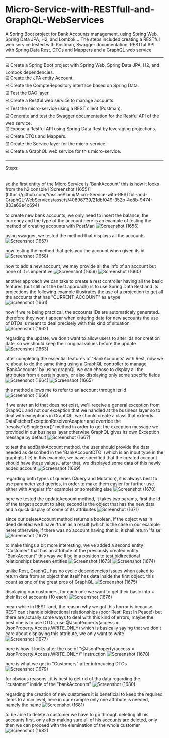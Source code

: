 # Micro-Service-with-RESTfull-and-GraphQL-WebServices
A Spring Boot project for Bank Accounts management, using Spring Web, Spring Data JPA, H2, and Lombok... The steps included creating a RESTful web service tested with Postman, Swagger documentation, RESTful API with Spring Data Rest, DTOs and Mappers and a GraphQL web service
<hr>

☑️ Create a Spring Boot project with Spring Web, Spring Data JPA, H2, and Lombok dependencies. <br>
☑️ Create the JPA entity Account.<br>
☑️ Create the CompteRepository interface based on Spring Data.<br>
☑️ Test the DAO layer.<br>
☑️ Create a Restful web service to manage accounts.<br>
☑️ Test the micro-service using a REST client (Postman).<br>
☑️ Generate and test the Swagger documentation for the Restful API of the web service.<br>
☑️ Expose a Restful API using Spring Data Rest by leveraging projections.<br>
☑️ Create DTOs and Mappers.<br>
☑️ Create the Service layer for the micro-service.<br>
☑️ Create a GraphQL web service for this micro-service. <br>


<hr>
Steps: <br><br><br>
so the first entity of the Micro Service is 'BankAccount' 
this is how it looks from the h2 console
![Screenshot (1655)](https://github.com/YassineAlami/Micro-Service-with-RESTfull-and-GraphQL-WebServices/assets/40896739/21dbf049-352b-4c8b-9474-833a69e4c694)


to create new bank accounts, we only need to insert the balance, the currency and the type of the account
here is an example of testing the method of creating accounts with PostMan
![Screenshot (1656)](https://github.com/YassineAlami/Micro-Service-with-RESTfull-and-GraphQL-WebServices/assets/40896739/82842cae-13a9-4ed1-9d2d-08bf3b0de7e7)


using swagger, we tested the method that displays all the accounts
![Screenshot (1657)](https://github.com/YassineAlami/Micro-Service-with-RESTfull-and-GraphQL-WebServices/assets/40896739/2ab87349-be8a-4d2f-9668-bd5987895ad1)


now testing the method that gets you the account when given its id
![Screenshot (1658)](https://github.com/YassineAlami/Micro-Service-with-RESTfull-and-GraphQL-WebServices/assets/40896739/982d9fcc-3149-4b14-aed5-821b5fcfdb30)


now to add a new account, we may provide all the info of an account but none of it is imperative
![Screenshot (1659)](https://github.com/YassineAlami/Micro-Service-with-RESTfull-and-GraphQL-WebServices/assets/40896739/e38903c4-1b21-4279-9b01-9f4d7b8721cf)
![Screenshot (1660)](https://github.com/YassineAlami/Micro-Service-with-RESTfull-and-GraphQL-WebServices/assets/40896739/062c65fe-fe65-4e21-a8ac-82079fb315aa)


another approach we can take to create a rest controller having all the basic features (but still not the best approach) is to use Spring Data Rest and its projections
the following example illustrates the use of a projection to get all the accounts that has "CURRENT_ACCOUNT" as a type
![Screenshot (1661)](https://github.com/YassineAlami/Micro-Service-with-RESTfull-and-GraphQL-WebServices/assets/40896739/76f4cba7-c917-444e-ab1d-dabc112c12be)


now if we re being practical, the accounts IDs are automaticaly generated.. therefore they won t appear when entering data for new accounts
the use of DTOs is meant to deal precisely with this kind of situation
![Screenshot (1662)](https://github.com/YassineAlami/Micro-Service-with-RESTfull-and-GraphQL-WebServices/assets/40896739/b03a491f-02a1-47e1-9e2d-15c5c127b139)


regarding the update, we don t want to allow users to alter ids nor creation date, so we should keep their original values before the update
![Screenshot (1663)](https://github.com/YassineAlami/Micro-Service-with-RESTfull-and-GraphQL-WebServices/assets/40896739/f481a1c1-3c62-42ec-ae9b-da947001da8c)


after completing the essential features of 'BankAccounts' with Rest, now we re about to do the same thing using a GraphQL controller to manage 'BankAccounts'
by using graphQl, we can choose to display all the attributes from a certain query, or also displaying only some specific fields
![Screenshot (1664)](https://github.com/YassineAlami/Micro-Service-with-RESTfull-and-GraphQL-WebServices/assets/40896739/553442ed-e57a-41a9-8535-071c1c14c41b)
![Screenshot (1665)](https://github.com/YassineAlami/Micro-Service-with-RESTfull-and-GraphQL-WebServices/assets/40896739/631958be-da06-463f-9ab1-64c0c77031e8)


this method allows me to refer to an account through its id
![Screenshot (1666)](https://github.com/YassineAlami/Micro-Service-with-RESTfull-and-GraphQL-WebServices/assets/40896739/e59d4635-a464-405b-8740-ab3f0df3d62a)


if we enter an Id that does not exist, we'll receive a general exception from GraphQL and not our exception that we handled at the business layer
so to deal with exceptions in GraphQL, we should create a class that extends DataFetcherExceptionResolverAdapter and override the 'resolveToSingleError()' method in  order to get the exception  message we provided in our business layar
otherwise GraphQL gives its own Exception message by default
![Screenshot (1667)](https://github.com/YassineAlami/Micro-Service-with-RESTfull-and-GraphQL-WebServices/assets/40896739/a714f7e3-40e8-4ec7-a346-5e486de6aa44)


to test the addBankAccount method, the user should provide the data needed as described in the 'BankAccountDTO' (which is an input type in the graphqls file)
in this example, we have specified that the created account should have these values.. after that, we displayed some data of this newly added account
![Screenshot (1669)](https://github.com/YassineAlami/Micro-Service-with-RESTfull-and-GraphQL-WebServices/assets/40896739/83d2954c-be74-44a8-967c-6982c3803c62)


regarding both types of queries (Query and Mutation), it is always best to use parameterized queries, in order to make them easier for further use either with Angular (for example) or something else
![Screenshot (1670)](https://github.com/YassineAlami/Micro-Service-with-RESTfull-and-GraphQL-WebServices/assets/40896739/02342329-8226-463e-9fd2-bb07e81d345d)


here we tested the updateAccount method, it takes two params, first the id of the target account to alter, second is the object that has the new data
and a quick display of some of its attributes
![Screenshot (1671)](https://github.com/YassineAlami/Micro-Service-with-RESTfull-and-GraphQL-WebServices/assets/40896739/021d1960-4dab-4184-b989-1401829c301a)


since our deleteAccount method returns a boolean, if the object was in deed deleted we ll have 'true' as a result (which is the case in our example here)
otherwise, if there was no account having that id, it shall return 'false'
![Screenshot (1672)](https://github.com/YassineAlami/Micro-Service-with-RESTfull-and-GraphQL-WebServices/assets/40896739/04f00f5e-f36b-4519-a7c2-ad172fce0550)


to make things a bit more interesting, we ve added a second entity "Customer" that has an attribute of the previously created entity "BankAccount"
this way we ll be in a position to test bidirectional relationships between entities
![Screenshot (1673)](https://github.com/YassineAlami/Micro-Service-with-RESTfull-and-GraphQL-WebServices/assets/40896739/60f918af-5c7b-4301-8a40-64e632186507)
![Screenshot (1674)](https://github.com/YassineAlami/Micro-Service-with-RESTfull-and-GraphQL-WebServices/assets/40896739/22991cb8-78cc-4103-87c9-2446c1ffa16d)


unlike Rest, GraphQL has no cyclic dependencies issues when asked to return data from an object that itself has data inside the first object.
this count as one of the great pros of GraphQL
![Screenshot (1675)](https://github.com/YassineAlami/Micro-Service-with-RESTfull-and-GraphQL-WebServices/assets/40896739/13464c0b-a3b9-440c-967d-f9da0a515cd7)


displaying our customers, for each one we want to get their basic info + their list of accounts (10 each)
![Screenshot (1676)](https://github.com/YassineAlami/Micro-Service-with-RESTfull-and-GraphQL-WebServices/assets/40896739/a1534b2a-aeb8-49c9-9292-78f7c78fbb30)


mean  while in REST land, the reason why we got this horror is because REST can t handle bidirectional relationships (poor Rest! Rest In Peace!)
but there are actually some ways to deal with this kind of errors, maybe the best one is to use DTOs, use @JsonProperty(access = JsonProperty.Access.WRITE_ONLY) which is basically saying that we don t care about displaying this attribute, we only want to write
![Screenshot (1677)](https://github.com/YassineAlami/Micro-Service-with-RESTfull-and-GraphQL-WebServices/assets/40896739/a1fa0e04-42df-41ed-aebb-07ae7d7cd337)


here is how it looks after the use of "@JsonProperty(access = JsonProperty.Access.WRITE_ONLY)" instruction 
![Screenshot (1678)](https://github.com/YassineAlami/Micro-Service-with-RESTfull-and-GraphQL-WebServices/assets/40896739/479f9b91-d89d-4488-a8a9-d7a56e7857f6)


here is what we got in "Customers" after introcucing DTOs 
![Screenshot (1679)](https://github.com/YassineAlami/Micro-Service-with-RESTfull-and-GraphQL-WebServices/assets/40896739/c9a96717-c661-470d-ba98-dc029bfab93c)


for obvious reasons.. it is best to get rid of tha data regarding the "customer" inside of the "bankAccounts"
![Screenshot (1680)](https://github.com/YassineAlami/Micro-Service-with-RESTfull-and-GraphQL-WebServices/assets/40896739/901eb11c-2dd4-4b01-97d5-44a08e5e2a9a)


regarding the creation of new customers it is beneficial to keep the required items to a min level, here in our example only one attribute is needed, namely the name
![Screenshot (1681)](https://github.com/YassineAlami/Micro-Service-with-RESTfull-and-GraphQL-WebServices/assets/40896739/2f0734c3-429a-4cf7-92fe-655417227e46)


to be able to delete a customer we have to go through deleting all his accounts first. 
only after making sure all of his accounts are deleted, only then we can proceed with the elemination of the whole customer
![Screenshot (1682)](https://github.com/YassineAlami/Micro-Service-with-RESTfull-and-GraphQL-WebServices/assets/40896739/6654fe80-bdf5-427c-b2a2-5670709097f8)

